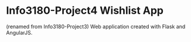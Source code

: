 Info3180-Project4 Wishlist App
==================================
(renamed from Info3180-Project3)
Web application created with Flask and AngularJS.

